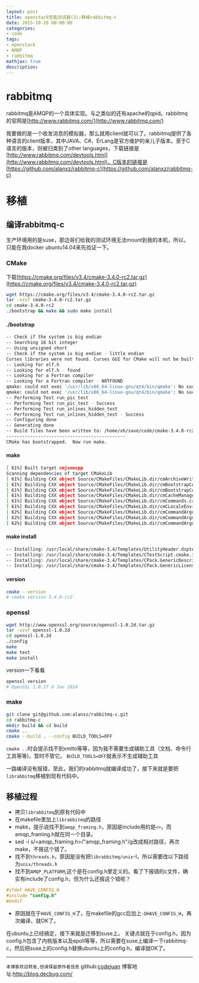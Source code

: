 ```yaml
---
layout: post
title: openstack性能测试器(3):移植rabbitmq-c
date: 2015-10-26 00:00:00
categories:
- code
tags: 
- openstack
- AMQP
- rabbitmq
mathjax: true
description: 
---
```


# rabbitmq
rabbitmq是AMQP的一个具体实现。与之类似的还有apache的qpid。rabbitmq的官网是[http://www.rabbitmq.com/](http://www.rabbitmq.com/)

我要做的是一个收发消息的模拟器，那么就用client就可以了。rabbitmq提供了各种语言的client版本，其中JAVA、C#、ErLang是官方维护的亲儿子版本。至于C语言的版本，则被归类到了other languages，下载链接是[http://www.rabbitmq.com/devtools.html](http://www.rabbitmq.com/devtools.html)，C版本的链接是[https://github.com/alanxz/rabbitmq-c](https://github.com/alanxz/rabbitmq-c)

<!--more-->



# 移植

## 编译rabbitmq-c
生产环境用的是suse，那边哥们给我的测试环境无法mount到我的本机，所以，只能在我docker ubuntu14.04来先验证一下。

### CMake
下载[https://cmake.org/files/v3.4/cmake-3.4.0-rc2.tar.gz](https://cmake.org/files/v3.4/cmake-3.4.0-rc2.tar.gz)
```sh
wget https://cmake.org/files/v3.4/cmake-3.4.0-rc2.tar.gz
tar -xzvf cmake-3.4.0-rc2.tar.gz 
cd cmake-3.4.0-rc2
./bootstrap && make && sudo make install
```

#### ./bootstrap
```sh
-- Check if the system is big endian
-- Searching 16 bit integer
-- Using unsigned short
-- Check if the system is big endian - little endian
Curses libraries were not found. Curses GUI for CMake will not be built.
-- Looking for elf.h
-- Looking for elf.h - found
-- Looking for a Fortran compiler
-- Looking for a Fortran compiler - NOTFOUND
qmake: could not exec '/usr/lib/x86_64-linux-gnu/qt4/bin/qmake': No such file or directory
qmake: could not exec '/usr/lib/x86_64-linux-gnu/qt4/bin/qmake': No such file or directory
-- Performing Test run_pic_test
-- Performing Test run_pic_test - Success
-- Performing Test run_inlines_hidden_test
-- Performing Test run_inlines_hidden_test - Success
-- Configuring done
-- Generating done
-- Build files have been written to: /home/xh/save/code/cmake-3.4.0-rc2
---------------------------------------------
CMake has bootstrapped.  Now run make.

```
#### make
```sh
[ 61%] Built target cmjsoncpp
Scanning dependencies of target CMakeLib
[ 61%] Building CXX object Source/CMakeFiles/CMakeLib.dir/cmArchiveWrite.cxx.o
[ 61%] Building CXX object Source/CMakeFiles/CMakeLib.dir/cmBootstrapCommands1.cxx.o
[ 61%] Building CXX object Source/CMakeFiles/CMakeLib.dir/cmBootstrapCommands2.cxx.o
[ 61%] Building CXX object Source/CMakeFiles/CMakeLib.dir/cmCacheManager.cxx.o
[ 61%] Building CXX object Source/CMakeFiles/CMakeLib.dir/cmCommands.cxx.o
[ 61%] Building CXX object Source/CMakeFiles/CMakeLib.dir/cmCLocaleEnvironmentScope.cxx.o
[ 62%] Building CXX object Source/CMakeFiles/CMakeLib.dir/cmCommandArgumentLexer.cxx.o
[ 62%] Building CXX object Source/CMakeFiles/CMakeLib.dir/cmCommandArgumentParser.cxx.o
[ 62%] Building CXX object Source/CMakeFiles/CMakeLib.dir/cmCommandArgumentParserHelper.cxx.o

```

#### make install
```sh
-- Installing: /usr/local/share/cmake-3.4/Templates/UtilityHeader.dsptemplate
-- Installing: /usr/local/share/cmake-3.4/Templates/CTestScript.cmake.in
-- Installing: /usr/local/share/cmake-3.4/Templates/CPack.GenericDescription.txt
-- Installing: /usr/local/share/cmake-3.4/Templates/CPack.GenericLicense.txt
```

#### version
```sh
cmake --version
# cmake version 3.4.0-rc2
```

### openssl
```sh
wget http://www.openssl.org/source/openssl-1.0.2d.tar.gz
tar -xzvf openssl-1.0.2d
cd openssl-1.0.2d
./config
make
make test
make install
```
version一下看看
```sh
openssl version
# OpenSSL 1.0.1f 6 Jan 2014
```

### make
```sh
git clone git@github.com:alanxz/rabbitmq-c.git
cd rabbitmq-c
mkdir build && cd build
cmake ..
cmake --build . --config BUILD_TOOLS=OFF
```
`cmake ..`时会提示找不到xmlto等等，因为我不需要生成辅助工具（文档、命令行工具等等)，暂时不管它。
`BUILD_TOOLS=OFF`就表示不生成辅助工具

一路编译没有报错，至此，我们的rabbitmq就编译成功了，接下来就是要把`librabbitmq`移植到现有代码中。

## 移植过程

- 拷贝`librabbitmq`到原有代码中
- 在makefile里加上`librabbitmq`的路径
- make，提示说找不到`amqp_framing.h`，原因是include用的是`<>`，而amqp_framing.h就在同一个目录。
- sed -i s/<amqp_framing.h>/\"amqp_framing.h\"/g改成相对路径，再次make，不报这个错了。
- 找不到`threads.h`，原因是没有把`librabbitmq/unix`-I，所以需要改以下路径为`unix/threads.h`
- 找不到`AMQP_PLATFORM`,这个是在config.h里定义的。看了下报错的c文件，确实有include了config.h，但为什么还报这个错呢？
```c
#ifdef HAVE_CONFIG_H
#include "config.h"
#endif
```
- 原因就在于`HAVE_CONFIG_H`了，在makefile的gcc后加上`-DHAVE_CONFIG_H`，再次编译，就OK了。

在ubuntu上已经搞定，接下来就是迁移到suse上。
关键点就在于config.h，因为config.h包含了内核版本以及epoll等等，所以需要在suse上编译一下rabbitmq-c，然后把suse上的config.h替换ubuntu上的config.h，编译就OK了。


----------------------------

`本博客欢迎转发,但请保留原作者信息`
github:[codejuan](https://github.com/CodeJuan)
博客地址:http://blog.decbug.com/

